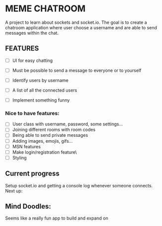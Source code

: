 # MEME CHATROOM
A project to learn about sockets and socket.io. 
The goal is to create a chatroom application where user choose a username and are able to send messages within the chat.

## FEATURES
- [ ] UI for easy chatting
- [ ] Must be possible to send a message to everyone or to yourself
- [ ] Identify users by username
- [ ] A list of all the connected users
- [ ] Implement something funny


### Nice to have features:
- [ ] User class with username, password, some settings...
- [ ] Joining different rooms with room codes
- [ ] Being able to send private messages
- [ ] Adding images, emojis, gifs...
- [ ] MSN features
- [ ] Make login/registration feature\
- [ ] Styling

## Current progress
Setup socket.io and getting a console log whenever someone connects.
Next up: 

## Mind Doodles:
Seems like a really fun app to build and expand on